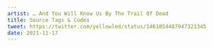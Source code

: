 ```yaml
---
artist: … And You Will Know Us By The Trail Of Dead
title: Source Tags & Codes
tweet: https://twitter.com/yellowled/status/1461054487947321345
date: 2021-11-17
---
```

